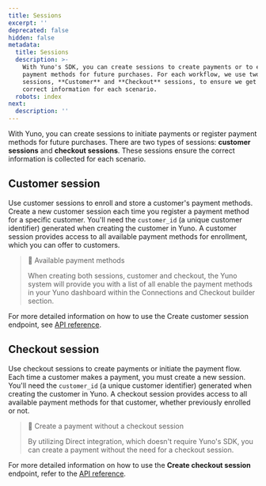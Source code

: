 ```yaml
---
title: Sessions
excerpt: ''
deprecated: false
hidden: false
metadata:
  title: Sessions
  description: >-
    With Yuno's SDK, you can create sessions to create payments or to enroll
    payment methods for future purchases. For each workflow, we use two types of
    sessions, **Customer** and **Checkout** sessions, to ensure we get the
    correct information for each scenario.
  robots: index
next:
  description: ''
---
```

With Yuno, you can create sessions to initiate payments or register payment methods for future purchases. There are two types of sessions: **customer sessions** and **checkout sessions**. These sessions ensure the correct information is collected for each scenario.

## Customer session

Use customer sessions to enroll and store a customer's payment methods. Create a new customer session each time you register a payment method for a specific customer. You'll need the `customer_id` (a unique customer identifier) generated when creating the customer in Yuno. A customer session provides access to all available payment methods for enrollment, which you can offer to customers.

> 📘 Available payment methods
>
> When creating both sessions, customer and checkout, the Yuno system will provide you with a list of all enable the payment methods in your Yuno dashboard within the Connections and Checkout builder section.

For more detailed information on how to use the Create customer session endpoint, see [API reference](ref:the-customer-session-object).

## Checkout session

Use checkout sessions to create payments or initiate the payment flow. Each time a customer makes a payment, you must create a new session. You'll need the `customer_id` (a unique customer identifier) generated when creating the customer in Yuno. A checkout session provides access to all available payment methods for that customer, whether previously enrolled or not.

> 📘 Create a payment without a checkout session
>
> By utilizing Direct integration, which doesn't require Yuno's SDK, you can create a payment without the need for a checkout session.

For more detailed information on how to use the **Create checkout session** endpoint, refer to the [API reference](ref:the-checkout-session-object).
